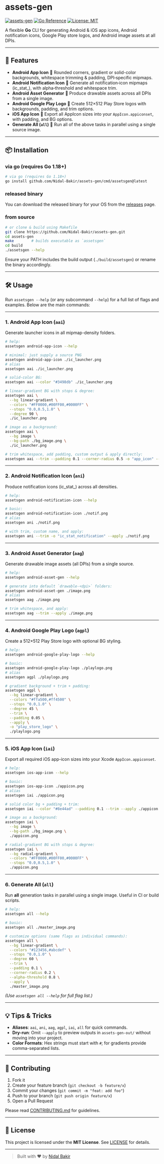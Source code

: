 # assets-gen

[![assets-gen](https://github.com/Nidal-Bakir/assets-gen/actions/workflows/go.yml/badge.svg)](https://github.com/Nidal-Bakir/assets-gen/actions/workflows/go.yml)
[![Go Reference](https://pkg.go.dev/badge/github.com/Nidal-Bakir/assets-gen.svg)](https://pkg.go.dev/github.com/Nidal-Bakir/assets-gen)
[![License: MIT](https://img.shields.io/badge/License-MIT-blue.svg)](LICENSE)

A flexible **Go** CLI for generating Android & iOS app icons, Android notification icons, Google Play store logos, and Android image assets at all DPIs.

---

## 🚀 Features

- **Android App Icon**
  🎨 Rounded corners, gradient or solid-color backgrounds, whitespace trimming & padding, DPI‐specific mipmaps.
- **Android Notification Icon**
  🔔 Generate all notification‐icon mipmaps (ic_stat\_), with alpha‐threshold and whitespace trim.
- **Android Asset Generator**
  📐 Produce drawable assets across all DPIs from a single image.
- **Android Google Play Logo**
  🛒 Create 512×512 Play Store logos with backgrounds, padding, and trim options.
- **iOS App Icon**
  📱 Export all AppIcon sizes into your `AppIcon.appiconset`, with padding, and BG options.
- **Generate All (`all`)**
  🎉 Run all of the above tasks in parallel using a single source image.

---

## 📦 Installation

### via go (requires Go 1.18+)

```bash
# via go (requires Go 1.18+)
go install github.com/Nidal-Bakir/assets-gen/cmd/assetsgen@latest
```

### released binary

You can download the released binary for your OS from the [releases](https://github.com/Nidal-Bakir/assets-gen/releases/latest) page.

### from source

```bash
# or clone & build using Makefile
git clone https://github.com/Nidal-Bakir/assets-gen.git
cd assets-gen
make        # builds executable as `assetsgen`
cd build
./assetsgen --help
```

Ensure your PATH includes the build output (`./build/assetsgen`) or rename the binary accordingly.

---

## 🛠 Usage

Run `assetsgen --help` (or any subcommand `--help`) for a full list of flags and examples. Below are the main commands:

---

### 1. Android App Icon (`aai`)

Generate launcher icons in all mipmap-density folders.

```bash
# help:
assetsgen android-app-icon --help

# minimal: just supply a source PNG
assetsgen android-app-icon ./ic_launcher.png
# alias
assetsgen aai ./ic_launcher.png

# solid-color BG:
assetsgen aai --color "#3498db" ./ic_launcher.png

# linear-gradient BG with stops & degree:
assetsgen aai \
  --bg linear-gradient \
  --colors "#FF0000,#00FF00,#0000FF" \
  --stops "0.0,0.5,1.0" \
  --degree 90 \
  ./ic_launcher.png

# image as a background:
assetsgen aai \
  --bg image \
  --bg-path ./bg_image.png \
  ./ic_launcher.png

# trim whitespace, add padding, custom output & apply directly:
assetsgen aai --trim --padding 0.1 --corner-radius 0.5 -o "app_icon" --apply ./ic_launcher.png
```

---

### 2. Android Notification Icon (`ani`)

Produce notification icons (ic_stat\_) across all densities.

```bash
# help:
assetsgen android-notification-icon --help

# basic:
assetsgen android-notification-icon ./notif.png
# alias
assetsgen ani ./notif.png

# with trim, custom name, and apply:
assetsgen ani --trim -o "ic_stat_notification" --apply ./notif.png
```

---

### 3. Android Asset Generator (`aag`)

Generate drawable image assets (all DPIs) from a single source.

```bash
# help:
assetsgen android-asset-gen --help

# generate into default `drawable-<dpi>` folders:
assetsgen android-asset-gen ./image.png
# alias
assetsgen aag ./image.png

# trim whitespace, and apply:
assetsgen aag --trim --apply ./image.png
```

---

### 4. Android Google Play Logo (`agpl`)

Create a 512×512 Play Store logo with optional BG styling.

```bash
# help:
assetsgen android-google-play-logo --help

# basic:
assetsgen android-google-play-logo ./playlogo.png
# alias
assetsgen agpl ./playlogo.png

# gradient background + trim + padding:
assetsgen agpl \
  --bg linear-gradient \
  --colors "#ffa500,#ff4500" \
  --stops "0.0,1.0" \
  --degree 45 \
  --trim \
  --padding 0.05 \
  --apply \
  -o "play_store_logo" \
  ./playlogo.png
```

---

### 5. iOS App Icon (`iai`)

Export all required iOS app-icon sizes into your Xcode `AppIcon.appiconset`.

```bash
# help:
assetsgen ios-app-icon --help

# basic:
assetsgen ios-app-icon ./appicon.png
# alias
assetsgen iai ./appicon.png

# solid color bg + padding + trim:
assetsgen iai --color "#8e44ad" --padding 0.1 --trim --apply ./appicon.png

# image as a background:
assetsgen iai \
  --bg image \
  --bg-path ./bg_image.png \
  ./appicon.png

# radial-gradient BG with stops & degree:
assetsgen iai \
  --bg radial-gradient \
  --colors "#FF0000,#00FF00,#0000FF" \
  --stops "0.0,0.5,1.0" \
  ./appicon.png

```

---

### 6. Generate All (`all`)

Run **all** generation tasks in parallel using a single image. Useful in CI or build scripts.

```bash
# help:
assetsgen all --help

# basic:
assetsgen all ./master_image.png

# customize options (same flags as individual commands):
assetsgen all \
  --bg linear-gradient \
  --colors "#123456,#abcdef" \
  --stops "0.0,1.0" \
  --degree 60 \
  --trim \
  --padding 0.1 \
  --corner-radius 0.2 \
  --alpha-threshold 0.8 \
  --apply \
  ./master_image.png
```

_(Use `assetsgen all --help` for full flag list.)_

---

## 💡 Tips & Tricks

- **Aliases**: `aai`, `ani`, `aag`, `agpl`, `iai`, `all` for quick commands.
- **Dry-run**: Omit `--apply` to preview outputs in `assets-gen-out/` without moving into your project.
- **Color Formats**: Hex strings must start with `#`; for gradients provide comma-separated lists.

---

## 🤝 Contributing

1. Fork it
2. Create your feature branch (`git checkout -b feature/x`)
3. Commit your changes (`git commit -m "feat: add foo"`)
4. Push to your branch (`git push origin feature/x`)
5. Open a Pull Request

Please read [CONTRIBUTING.md](CONTRIBUTING.md) for guidelines.

---

## 📄 License

This project is licensed under the **MIT License**. See [LICENSE](LICENSE) for details.

---

> Built with ❤️ by [Nidal Bakir](https://github.com/Nidal-Bakir)
